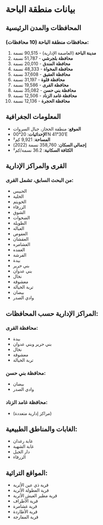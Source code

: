 # بيانات منطقة الباحة

## المحافظات والمدن الرئيسية

### محافظات منطقة الباحة (10 محافظات):

1. **مدينة الباحة** (العاصمة الإدارية) - 90,515 نسمة
2. **محافظة بلجرشي** - 51,787 نسمة
3. **محافظة المندق** - 20,010 نسمة
4. **محافظة المخواة** - 48,333 نسمة
5. **محافظة العقيق** - 37,608 نسمة
6. **محافظة قلوة** - 31,197 نسمة
7. **محافظة القرى** - 19,586 نسمة
8. **محافظة بني حسن** - 35,082 نسمة
9. **محافظة غامد الزناد** - 12,506 نسمة
10. **محافظة الحجرة** - 12,136 نسمة

## المعلومات الجغرافية

- **الموقع**: منطقة الحجاز، جبال السروات
- **الإحداثيات**: 20°00′N 41°30′E
- **المساحة**: 9,921 كم²
- **إجمالي السكان**: 358,760 نسمة (2022)
- **الكثافة السكانية**: 36.2 نسمة/كم²

## القرى والمراكز الإدارية

### من البحث السابق، تشمل القرى:
- الحبيس
- الحلية
- الخويتم
- الزرقاء
- الشوق
- الضحوات
- الطويلة
- العباله
- العفوص
- العقشان
- الغشامره
- الغمده
- الفرشة
- بيدة
- بني حرير
- بني عدوان
- نخال
- معشوقة
- تربة الخيالة
- بيضان
- وادي الصدر

## المراكز الإدارية حسب المحافظات:

### محافظة القرى:
- بيدة
- بني حرير وبني عدوان
- نخال
- معشوقة
- تربة الخيالة

### محافظة بني حسن:
- بيضان
- وادي الصدر

### محافظة غامد الزناد:
- (مراكز إدارية متعددة)

## الغابات والمناطق الطبيعية:
- غابة رغدان
- غابة الشهبة
- دار الجبل
- الزرقاء

## المواقع التراثية:
- قرية ذي عين الأثرية
- قرية العطولة الأثرية
- قرية مطير العيش الأثرية
- قرية الأطراف
- قرية غشامرة
- قرية الأطاردة
- قرية المفارجة

